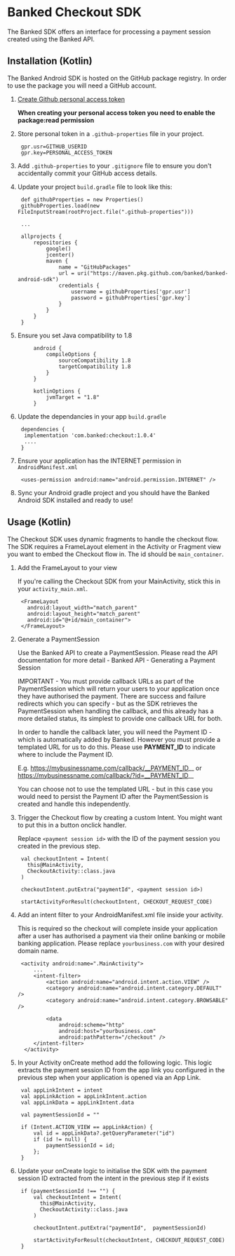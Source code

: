 
# Banked Checkout SDK

The Banked SDK offers an interface for processing a payment session created using the Banked API.

## Installation (Kotlin)

The Banked Android SDK is hosted on the GitHub package registry. In order to use the package you will need a GitHub account.

1) [Create Github personal access token](https://help.github.com/en/github/authenticating-to-github/creating-a-personal-access-token-for-the-command-line)

	**When creating your personal access token you need to enable the package:read permission**

1) Store personal token in a `.github-properties` file in your project. 

        gpr.usr=GITHUB_USERID
        gpr.key=PERSONAL_ACCESS_TOKEN

1) Add `.github-properties` to your `.gitignore` file to ensure you don't accidentally commit your GitHub access details.
1) Update your project `build.gradle` file to look like this:

        def githubProperties = new Properties()
        githubProperties.load(new FileInputStream(rootProject.file(".github-properties")))

        ...

        allprojects {
            repositories {
                google()
                jcenter()
                maven {
                    name = "GitHubPackages"
                    url = uri("https://maven.pkg.github.com/banked/banked-android-sdk")
                    credentials {
                        username = githubProperties['gpr.usr']
                        password = githubProperties['gpr.key']
                    }
                }
            }
        }

1) Ensure you set Java compatibility to 1.8

            android {
                compileOptions {
                    sourceCompatibility 1.8
                    targetCompatibility 1.8
                }
            }

            kotlinOptions {
                jvmTarget = "1.8"
            }

1) Update the dependancies in your app `build.gradle`

        dependencies {
         implementation 'com.banked:checkout:1.0.4'
         ....
        }
        
1) Ensure your application has the INTERNET permission in `AndroidManifest.xml`

        <uses-permission android:name="android.permission.INTERNET" />
        
1) Sync your Android gradle project and you should have the Banked Android SDK installed and ready to use!

## Usage (Kotlin)

The Checkout SDK uses dynamic fragments to handle the checkout flow. The SDK requires a FrameLayout element in the Activity or Fragment view you want to embed the Checkout flow in. The id should be `main_container`.

1) Add the FrameLayout to your view
	
	If you're calling the Checkout SDK from your MainActivity, stick this in your `activity_main.xml`.

        <FrameLayout
          android:layout_width="match_parent"
          android:layout_height="match_parent"
          android:id="@+id/main_container">
        </FrameLayout>
    
1) Generate a PaymentSession

	Use the Banked API to create a PaymentSession. Please read the API documentation for more detail - Banked API - Generating a Payment Session

	IMPORTANT - You must provide callback URLs as part of the PaymentSession which will return your users to your application once they have authorised the payment. There are success and failure redirects which you can specify - but as the SDK retrieves the PaymentSession when handling the callback, and this already has a more detailed status, its simplest to provide one callback URL for both.

	In order to handle the callback later, you will need the Payment ID - which is automatically added by Banked. However you must provide a templated URL for us to do this. Please use __PAYMENT_ID__ to indicate where to include the Payment ID.

	E.g. https://mybusinessname.com/callback/__PAYMENT_ID__ or https://mybusinessname.com/callback/?id=__PAYMENT_ID__

	You can choose not to use the templated URL - but in this case you would need to persist the Payment ID after the PaymentSession is created and handle this independently.

1) Trigger the Checkout flow by creating a custom Intent. You might want to put this in a button onclick handler.
	 
	 Replace `<payment session id>` with the ID of the payment session you created in the previous step.

        val checkoutIntent = Intent(
          this@MainActivity,
          CheckoutActivity::class.java
        )

        checkoutIntent.putExtra("paymentId", <payment session id>)

        startActivityForResult(checkoutIntent, CHECKOUT_REQUEST_CODE)
        
1) Add an intent filter to your AndroidManifest.xml file inside your activity.

	 This is required so the checkout will complete inside your application after a user has authorised a payment via their online banking or mobile banking application. Please replace `yourbusiness.com` with your desired domain name.

        <activity android:name=".MainActivity">
            ...    
            <intent-filter>
                <action android:name="android.intent.action.VIEW" />
                <category android:name="android.intent.category.DEFAULT" />
                <category android:name="android.intent.category.BROWSABLE" />

                <data
                    android:scheme="http"
                    android:host="yourbusiness.com"
                    android:pathPattern="/checkout" />
            </intent-filter>
         </activity>

1) In your Activity onCreate method add the following logic. This logic extracts the payment session ID from the app link you configured in the previous step when your application is opened via an App Link.

        val appLinkIntent = intent
        val appLinkAction = appLinkIntent.action
        val appLinkData = appLinkIntent.data

        val paymentSessionId = ""

        if (Intent.ACTION_VIEW == appLinkAction) {
            val id = appLinkData?.getQueryParameter("id")
            if (id != null) {
                paymentSessionId = id;
            };
        } 

1) Update your onCreate logic to initialise the SDK with the payment session ID extracted from the intent in the previous step if it exists

		if (paymentSessionId !== "") {
	        val checkoutIntent = Intent(
	          this@MainActivity,
	          CheckoutActivity::class.java
	        )

	        checkoutIntent.putExtra("paymentId",  paymentSessionId)

	        startActivityForResult(checkoutIntent, CHECKOUT_REQUEST_CODE)
		}
